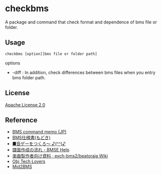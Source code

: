 # checkbms
A package and command that check format and dependence of bms file or folder.

## Usage
```
checkbms [option][bms file or folder path]
```
options
- -diff : In addition, check differences between bms files when you entry bms folder path.

## License
[Apache License 2.0](https://github.com/Shimi9999/checkbms/blob/master/LICENSE)

## Reference
- [BMS command memo (JP)](http://unhappyangel.tripod.com/bms/format/)
- [BMS仕様書(もどき)](http://unhappyangel.tripod.com/bms/format/)
- [■音ゲーをつくろ～ ♪(^^)♪](http://www.charatsoft.com/develop/otogema/)
- [譜面作成の流れ - BMSE Help](https://hitkey.nekokan.dyndns.info/bmse_help_full/usage.html)
- [楽曲製作者向け資料 · exch-bms2/beatoraja Wiki](https://github.com/exch-bms2/beatoraja/wiki/%E6%A5%BD%E6%9B%B2%E8%A3%BD%E4%BD%9C%E8%80%85%E5%90%91%E3%81%91%E8%B3%87%E6%96%99)
- [Obj Tech Lovers](https://nekokan.dyndns.info/~otlovers/index.html)
- [Mid2BMS](https://github.com/yuinore/Mid2BMS)  
